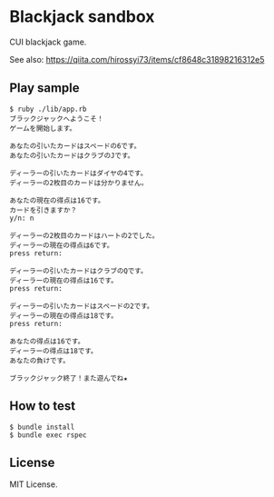 # Blackjack sandbox

CUI blackjack game.

See also: https://qiita.com/hirossyi73/items/cf8648c31898216312e5

## Play sample

```
$ ruby ./lib/app.rb
ブラックジャックへようこそ！
ゲームを開始します。

あなたの引いたカードはスペードの6です。
あなたの引いたカードはクラブのJです。

ディーラーの引いたカードはダイヤの4です。
ディーラーの2枚目のカードは分かりません。

あなたの現在の得点は16です。
カードを引きますか？
y/n: n

ディーラーの2枚目のカードはハートの2でした。
ディーラーの現在の得点は6です。
press return: 

ディーラーの引いたカードはクラブのQです。
ディーラーの現在の得点は16です。
press return: 

ディーラーの引いたカードはスペードの2です。
ディーラーの現在の得点は18です。
press return: 

あなたの得点は16です。
ディーラーの得点は18です。
あなたの負けです。

ブラックジャック終了！また遊んでね★
```

## How to test

```
$ bundle install
$ bundle exec rspec
```

## License

MIT License.
